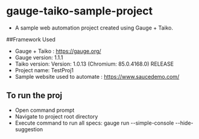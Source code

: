 # gauge-taiko-sample-project
* A sample web automation project created using Gauge + Taiko.

##Framework Used
* Gauge + Taiko : https://gauge.org/
* Gauge version: 1.1.1
* Taiko version: Version: 1.0.13 (Chromium: 85.0.4168.0) RELEASE
* Project name: TestProj1
* Sample website used to automate : https://www.saucedemo.com/

## To run the proj
* Open command prompt
* Navigate to project root directory
* Execute command to run all specs: gauge run --simple-console --hide-suggestion




